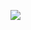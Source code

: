 [![](https://oliviergranoux.github.io/sandbox//img.jpg)](oliviergranoux.github.io/sabdbox/img.jpg)
<!--stackedit_data:
eyJoaXN0b3J5IjpbLTgyNDY2MjQzNV19
-->